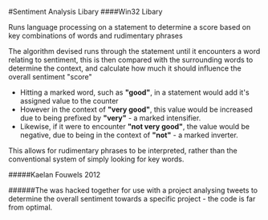 #Sentiment Analysis Libary
####Win32 Libary

Runs language processing on a statement to determine a score based on key combinations of words and rudimentary phrases

The algorithm devised runs through the statement until it encounters a word relating to sentiment, this is then compared with the surrounding words to determine the context, and calculate how much it should influence the overall sentiment "score"

- Hitting a marked word, such as __"good"__, in a statement would add it's assigned value to the counter
- However in the context of __"very good"__, this value would be increased due to being prefixed by __"very"__ - a marked intensifier. 
- Likewise, if it were to encounter __"not very good"__, the value would be negative, due to being in the context of __"not"__ - a marked inverter.

This allows for rudimentary phrases to be interpreted, rather than the conventional system of simply looking for key words.

#####Kaelan Fouwels 2012

######The was hacked together for use with a project analysing tweets to determine the overall sentiment towards a specific project - the code is far from optimal.
